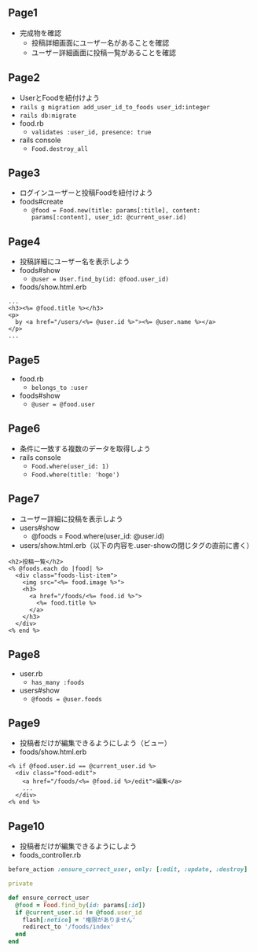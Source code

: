 ## Page1
* 完成物を確認
  * 投稿詳細画面にユーザー名があることを確認
  * ユーザー詳細画面に投稿一覧があることを確認
  
## Page2
* UserとFoodを紐付けよう
* `rails g migration add_user_id_to_foods user_id:integer`
* `rails db:migrate`
* food.rb
  * `validates :user_id, presence: true`
* rails console
  * `Food.destroy_all`

## Page3
* ログインユーザーと投稿Foodを紐付けよう
* foods#create
  * `@food = Food.new(title: params[:title], content: params[:content], user_id: @current_user.id)`

## Page4
* 投稿詳細にユーザー名を表示しよう
* foods#show
  * `@user = User.find_by(id: @food.user_id)`
* foods/show.html.erb
```erb
...
<h3><%= @food.title %></h3>
<p>
  by <a href="/users/<%= @user.id %>"><%= @user.name %></a>
</p>
...
```
## Page5
* food.rb
  * `belongs_to :user`
* foods#show
  * `@user = @food.user`

## Page6
* 条件に一致する複数のデータを取得しよう
* rails console
  * `Food.where(user_id: 1)`
  * `Food.where(title: 'hoge')`

## Page7
* ユーザー詳細に投稿を表示しよう
* users#show
  * @foods = Food.where(user_id: @user.id)
* users/show.html.erb（以下の内容を.user-showの閉じタグの直前に書く）
```erb
<h2>投稿一覧</h2>
<% @foods.each do |food| %>
  <div class="foods-list-item">
    <img src="<%= food.image %>">
    <h3>
      <a href="/foods/<%= food.id %>">
        <%= food.title %>
      </a>
    </h3>
  </div>
<% end %>
```
## Page8
* user.rb
  * `has_many :foods`
* users#show
  * `@foods = @user.foods`
  
## Page9
* 投稿者だけが編集できるようにしよう（ビュー）
* foods/show.html.erb
```erb
<% if @food.user.id == @current_user.id %>
  <div class="food-edit">
    <a href="/foods/<%= @food.id %>/edit">編集</a>
    ...
  </div>
<% end %>
```

## Page10
* 投稿者だけが編集できるようにしよう
* foods_controller.rb
```rb
before_action :ensure_correct_user, only: [:edit, :update, :destroy]

private

def ensure_correct_user
  @food = Food.find_by(id: params[:id])
  if @current_user.id != @food.user_id
    flash[:notice] = '権限がありません'
    redirect_to '/foods/index'
  end
end
```
